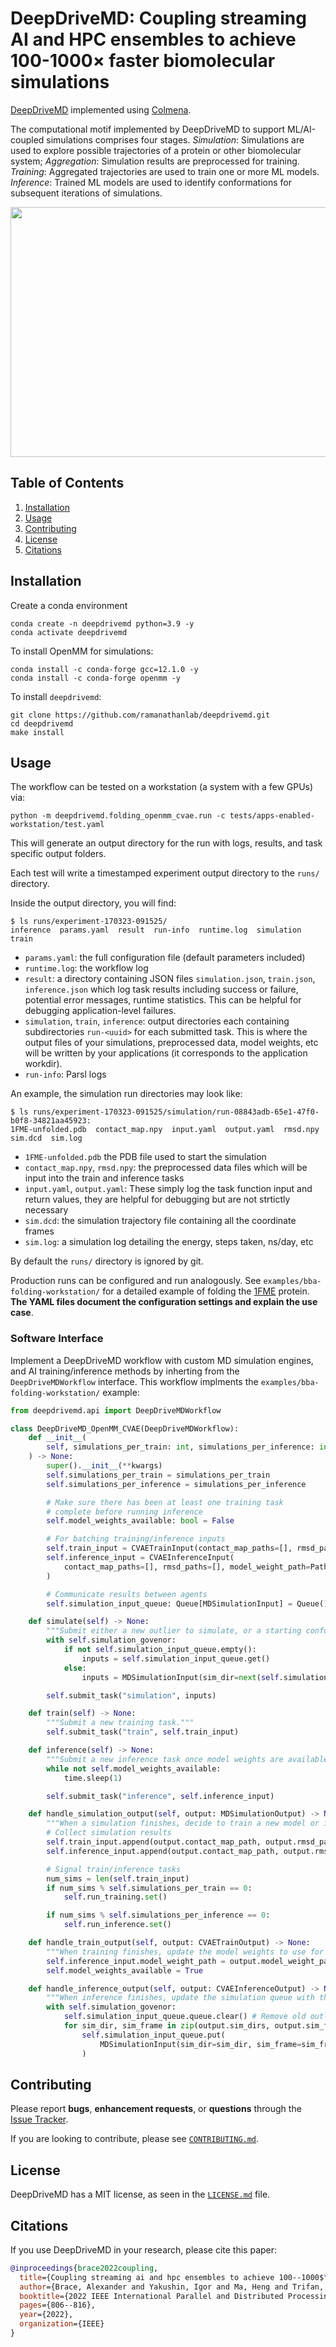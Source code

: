 # DeepDriveMD: Coupling streaming AI and HPC ensembles to achieve 100-1000× faster biomolecular simulations
[DeepDriveMD](https://github.com/DeepDriveMD/DeepDriveMD-pipeline) implemented using [Colmena](https://colmena.readthedocs.io/en/latest/).

The computational motif implemented by DeepDriveMD to support ML/AI-coupled simulations comprises four stages. _Simulation_: Simulations are used to explore possible trajectories of a protein or other biomolecular system; _Aggregation_: Simulation results are preprocessed for training. _Training_: Aggregated trajectories are used to train one or more ML models. _Inference_: Trained ML models are used to identify conformations for subsequent iterations of simulations. 

<img src="https://user-images.githubusercontent.com/38300604/205099612-e856d68b-a51b-4f92-acdc-240b229f015c.png" width="530" height="400"/>


## Table of Contents
1. [Installation](#installation)
2. [Usage](#usage)
3. [Contributing](#contributing)
4. [License](#license)
5. [Citations](#citations)

## Installation

Create a conda environment
```console
conda create -n deepdrivemd python=3.9 -y
conda activate deepdrivemd
```

To install OpenMM for simulations:
```console
conda install -c conda-forge gcc=12.1.0 -y
conda install -c conda-forge openmm -y
```

To install `deepdrivemd`:
```console
git clone https://github.com/ramanathanlab/deepdrivemd.git
cd deepdrivemd
make install
```

## Usage

The workflow can be tested on a workstation (a system with a few GPUs) via:
```console
python -m deepdrivemd.folding_openmm_cvae.run -c tests/apps-enabled-workstation/test.yaml
```
This will generate an output directory for the run with logs, results, and task specific output folders.

Each test will write a timestamped experiment output directory to the `runs/` directory.

Inside the output directory, you will find:
```console
$ ls runs/experiment-170323-091525/
inference  params.yaml  result  run-info  runtime.log  simulation  train
```
- `params.yaml`: the full configuration file (default parameters included)
- `runtime.log`: the workflow log
- `result`: a directory containing JSON files `simulation.json`, `train.json`, `inference.json` which log task results including success or failure, potential error messages, runtime statistics. This can be helpful for debugging application-level failures.
- `simulation`, `train`, `inference`: output directories each containing subdirectories `run-<uuid>` for each submitted task. This is where the output files of your simulations, preprocessed data, model weights, etc will be written by your applications (it corresponds to the application workdir).
- `run-info`: Parsl logs

An example, the simulation run directories may look like:
```console
$ ls runs/experiment-170323-091525/simulation/run-08843adb-65e1-47f0-b0f8-34821aa45923:
1FME-unfolded.pdb  contact_map.npy  input.yaml  output.yaml  rmsd.npy  sim.dcd  sim.log
```
- `1FME-unfolded.pdb` the PDB file used to start the simulation
- `contact_map.npy`, `rmsd.npy`: the preprocessed data files which will be input into the train and inference tasks
- `input.yaml`, `output.yaml`: These simply log the task function input and return values, they are helpful for debugging but are not strtictly necessary
- `sim.dcd`: the simulation trajectory file containing all the coordinate frames
- `sim.log`: a simulation log detailing the energy, steps taken, ns/day, etc

By default the `runs/` directory is ignored by git.

Production runs can be configured and run analogously. See `examples/bba-folding-workstation/` for a detailed example of folding the [1FME](https://www.rcsb.org/structure/1FME) protein. **The YAML files document the configuration settings and explain the use case**.

### Software Interface

Implement a DeepDriveMD workflow with custom MD simulation engines, and AI training/inference methods by inherting from the `DeepDriveMDWorkflow` interface. This workflow implments the `examples/bba-folding-workstation/` example:
```python
from deepdrivemd.api import DeepDriveMDWorkflow

class DeepDriveMD_OpenMM_CVAE(DeepDriveMDWorkflow):
    def __init__(
        self, simulations_per_train: int, simulations_per_inference: int, **kwargs: Any
    ) -> None:
        super().__init__(**kwargs)
        self.simulations_per_train = simulations_per_train
        self.simulations_per_inference = simulations_per_inference

        # Make sure there has been at least one training task 
        # complete before running inference
        self.model_weights_available: bool = False

        # For batching training/inference inputs
        self.train_input = CVAETrainInput(contact_map_paths=[], rmsd_paths=[])
        self.inference_input = CVAEInferenceInput(
            contact_map_paths=[], rmsd_paths=[], model_weight_path=Path()
        )

        # Communicate results between agents
        self.simulation_input_queue: Queue[MDSimulationInput] = Queue()

    def simulate(self) -> None:
        """Submit either a new outlier to simulate, or a starting conformer."""
        with self.simulation_govenor:
            if not self.simulation_input_queue.empty():
                inputs = self.simulation_input_queue.get()
            else:
                inputs = MDSimulationInput(sim_dir=next(self.simulation_input_dirs))

        self.submit_task("simulation", inputs)

    def train(self) -> None:
        """Submit a new training task."""
        self.submit_task("train", self.train_input)

    def inference(self) -> None:
        """Submit a new inference task once model weights are available."""
        while not self.model_weights_available:
            time.sleep(1)

        self.submit_task("inference", self.inference_input)

    def handle_simulation_output(self, output: MDSimulationOutput) -> None:
        """When a simulation finishes, decide to train a new model or infer outliers."""
        # Collect simulation results
        self.train_input.append(output.contact_map_path, output.rmsd_path)
        self.inference_input.append(output.contact_map_path, output.rmsd_path)

        # Signal train/inference tasks
        num_sims = len(self.train_input)
        if num_sims % self.simulations_per_train == 0:
            self.run_training.set()

        if num_sims % self.simulations_per_inference == 0:
            self.run_inference.set()

    def handle_train_output(self, output: CVAETrainOutput) -> None:
        """When training finishes, update the model weights to use for inference."""
        self.inference_input.model_weight_path = output.model_weight_path
        self.model_weights_available = True

    def handle_inference_output(self, output: CVAEInferenceOutput) -> None:
        """When inference finishes, update the simulation queue with the latest outliers."""
        with self.simulation_govenor:
            self.simulation_input_queue.queue.clear() # Remove old outliers
            for sim_dir, sim_frame in zip(output.sim_dirs, output.sim_frames):
                self.simulation_input_queue.put(
                    MDSimulationInput(sim_dir=sim_dir, sim_frame=sim_frame)
                )
```

## Contributing

Please report **bugs**, **enhancement requests**, or **questions** through the [Issue Tracker](https://github.com/ramanathanlab/deepdrivemd/issues).

If you are looking to contribute, please see [`CONTRIBUTING.md`](https://github.com/ramanathanlab/deepdrivemd/blob/main/CONTRIBUTING.md).

## License

DeepDriveMD has a MIT license, as seen in the [`LICENSE.md`](https://github.com/ramanathanlab/deepdrivemd/blob/main/LICENSE.md) file.

## Citations

If you use DeepDriveMD in your research, please cite this paper:

```bibtex
@inproceedings{brace2022coupling,
  title={Coupling streaming ai and hpc ensembles to achieve 100--1000$\times$ faster biomolecular simulations},
  author={Brace, Alexander and Yakushin, Igor and Ma, Heng and Trifan, Anda and Munson, Todd and Foster, Ian and Ramanathan, Arvind and Lee, Hyungro and Turilli, Matteo and Jha, Shantenu},
  booktitle={2022 IEEE International Parallel and Distributed Processing Symposium (IPDPS)},
  pages={806--816},
  year={2022},
  organization={IEEE}
}
```

